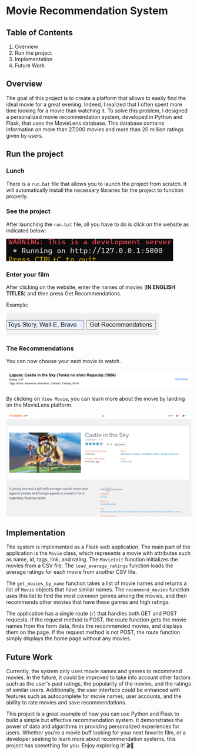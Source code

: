 # Movie Recommendation System

## Table of Contents
1. Overview
2. Run the project
3. Implementation
4. Future Work

## Overview <a name="overview"></a>

The goal of this project is to create a platform that allows to easily find the ideal movie for a great evening. Indeed, I realized that I often spent more time looking for a movie than watching it. To solve this problem, I designed a personalized movie recommendation system, developed in Python and Flask, that uses the MovieLens database. This database contains information on more than 27,000 movies and more than 20 million ratings given by users.

## Run the project <a name="run-the-project"></a>

### Lunch

There is a `run.bat` file that allows you to launch the project from scratch. It will automatically install the necessary libraries for the project to function properly.

### See the project

After launching the `run.bat` file, all you have to do is click on the website as indicated below:

![](picture/site.png)


### Enter your film 

After clicking on the website, enter the names of movies (**IN ENGLISH TITLES**) and then press Get Recommendations.

Example:

![](picture/list_film.png)

### The Recommendations

You can now choose your next movie to watch.

![](picture/film.png)

By clicking on `View Movie`, you can learn more about the movie by landing on the MovieLens platform.

![](picture/film_page.png)

## Implementation <a name="implementation"></a>

The system is implemented as a Flask web application. The main part of the application is the `Movie` class, which represents a movie with attributes such as name, id, tags, link, and rating. The `MovieInit` function initializes the movies from a CSV file. The `load_average_ratings` function loads the average ratings for each movie from another CSV file.

The `get_movies_by_name` function takes a list of movie names and returns a list of `Movie` objects that have similar names. The `recommend_movies` function uses this list to find the most common genres among the movies, and then recommends other movies that have these genres and high ratings.

The application has a single route (`/`) that handles both GET and POST requests. If the request method is POST, the route function gets the movie names from the form data, finds the recommended movies, and displays them on the page. If the request method is not POST, the route function simply displays the home page without any movies.


## Future Work <a name="future-work"></a>

Currently, the system only uses movie names and genres to recommend movies. In the future, it could be improved to take into account other factors such as the user's past ratings, the popularity of the movies, and the ratings of similar users. Additionally, the user interface could be enhanced with features such as autocomplete for movie names, user accounts, and the ability to rate movies and save recommendations. 

This project is a great example of how you can use Python and Flask to build a simple but effective recommendation system. It demonstrates the power of data and algorithms in providing personalized experiences for users. Whether you're a movie buff looking for your next favorite film, or a developer seeking to learn more about recommendation systems, this project has something for you. Enjoy exploring it! 🎬🍿
